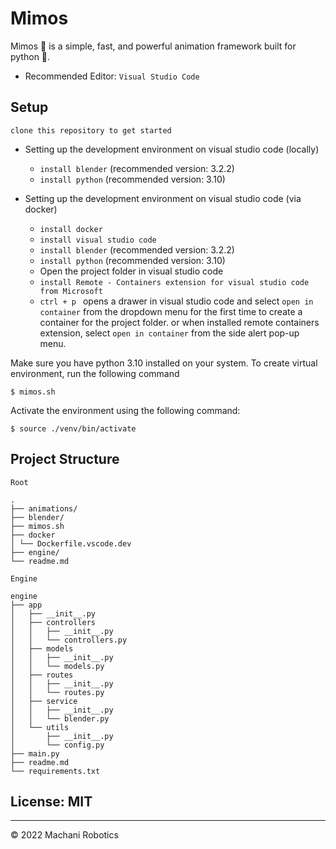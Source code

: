 # Mimos

Mimos 👾 is a simple, fast, and powerful animation framework built for python 🐍.

- Recommended Editor: `Visual Studio Code`

## Setup

`clone this repository to get started`

- Setting up the development environment on visual studio code (locally)

  - `install blender` (recommended version: 3.2.2)
  - `install python` (recommended version: 3.10)

- Setting up the development environment on visual studio code (via docker)

  - `install docker`
  - `install visual studio code`
  - `install blender` (recommended version: 3.2.2)
  - `install python` (recommended version: 3.10)
  - Open the project folder in visual studio code
  - `install Remote - Containers extension for visual studio code from Microsoft`
  - `ctrl + p ` opens a drawer in visual studio code and select `open in container` from the dropdown menu for the first time to create a container for the project folder. or when installed remote containers extension, select `open in container` from the side alert pop-up menu.

Make sure you have python 3.10 installed on your system. To create virtual environment, run the following command

```
$ mimos.sh
```

Activate the environment using the following command:

```
$ source ./venv/bin/activate
```

## Project Structure

`Root`

```
.
├── animations/
├── blender/
├── mimos.sh
├── docker
│ └── Dockerfile.vscode.dev
├── engine/
└── readme.md
```

`Engine`

```
engine
├── app
│   ├── __init__.py
│   ├── controllers
│   │   ├── __init__.py
│   │   └── controllers.py
│   ├── models
│   │   ├── __init__.py
│   │   └── models.py
│   ├── routes
│   │   ├── __init__.py
│   │   └── routes.py
│   ├── service
│   │   ├── __init__.py
│   │   └── blender.py
│   └── utils
│       ├── __init__.py
│       └── config.py
├── main.py
├── readme.md
└── requirements.txt
```

## License: MIT

---

© 2022 Machani Robotics
